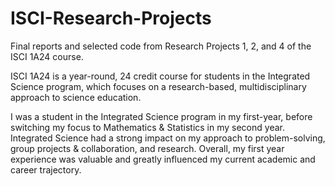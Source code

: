 # ISCI-Research-Projects

Final reports and selected code from Research Projects 1, 2, and 4 of the ISCI 1A24 course.

ISCI 1A24 is a year-round, 24 credit course for students in the Integrated Science program, which focuses on a research-based, multidisciplinary approach to science education. 

I was a student in the Integrated Science program in my first-year, before switching my focus to Mathematics & Statistics in my second year. Integrated Science had a strong impact on my approach to problem-solving, group projects & collaboration, and research. Overall, my first year experience was valuable and greatly influenced my current academic and career trajectory. 
